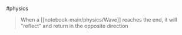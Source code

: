 #physics 

> When a [[notebook-main/physics/Wave]] reaches the end, it will "reflect" and return in the opposite direction